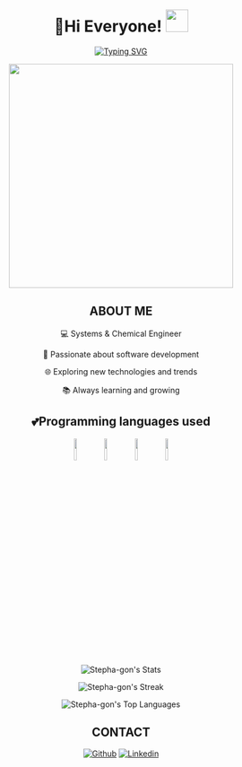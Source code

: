<h1 align="center">👋Hi Everyone! <img src="https://i.pinimg.com/originals/6d/cd/94/6dcd94c7c4bf4800648ef7cbe0113c33.gif" width="40" height="40" ></h1>
<p align="center">
 <a href="https://git.io/typing-svg"><img src="https://readme-typing-svg.demolab.com?font=Fira+Code&duration=900&pause=50&color=F7F7F7&center=true&vCenter=true&multiline=true&repeat=false&random=false&width=435&height=100&lines=I'm+Stephanie!+a+Systems+Engineer;with+a+passion+for+coding;and+creative+problem+solving." alt="Typing SVG" /></a>
</p>
<p align="center">
  <img align="center" src="https://assets.website-files.com/60dc8648f349eb6762db8d52/60e4600d6b787b48d07168eb_process-2.gif" width="400" heigth="400"/>
</p>


<h2 align="center"> ABOUT ME</h2>
<div align="center">
      <p>💻 Systems & Chemical Engineer</p>
      <p>🚀 Passionate about software development</p>
      <p>🌐 Exploring new technologies and trends</p>
      <p>📚 Always learning and growing</p>
</div>

<h2 align="center">💕Programming languages used </h2>
<p align="center">
<code><img width="10%" src="https://www.vectorlogo.zone/logos/python/python-icon.svg"></code>
<code><img width="10%" src="https://www.vectorlogo.zone/logos/w3_css/w3_css-icon.svg"></code>
<code><img width="10%" src="https://www.vectorlogo.zone/logos/w3_html5/w3_html5-icon.svg"></code>
<code><img width="10%" src="https://www.vectorlogo.zone/logos/sqlite/sqlite-icon.svg"></code>
</p>

<div align="center">

![Stepha-gon's Stats](https://github-readme-stats.vercel.app/api?username=Stepha-gon&theme=solarized-light&show_icons=true&hide_border=true&count_private=true)

</div>
<div align="center">
  
![Stepha-gon's Streak](https://github-readme-streak-stats.herokuapp.com/?user=Stepha-gon&theme=solarized-light&hide_border=true)

</div>
<div align="center">
  
![Stepha-gon's Top Languages](https://github-readme-stats.vercel.app/api/top-langs/?username=Stepha-gon&theme=solarized-light&show_icons=true&hide_border=true&layout=compact)

</div>

<h2 align="center"> CONTACT</h2>
<div align="center"> 
  
[![Github](https://img.shields.io/badge/-Github-000?style=flat&logo=Github&logoColor=white)](https://github.com/stepha-gon)
[![Linkedin](https://img.shields.io/badge/-LinkedIn-blue?style=flat&logo=Linkedin&logoColor=white)](https://www.linkedin.com/in/stephaniegonzalez-qe-se/)

</div>
